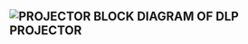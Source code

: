 ![PROJECTOR](https://user-images.githubusercontent.com/98827063/154812399-b4138aff-f84c-46e7-8eb8-a29774c7ab43.jpg)
**BLOCK DIAGRAM OF DLP PROJECTOR**
-

